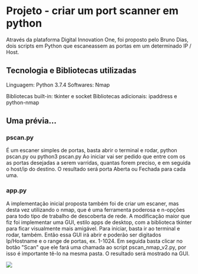 # Projeto - criar um port scanner em python
Através da plataforma Digital Innovation One, foi proposto pelo Bruno Dias, dois scripts em Python que escaneassem as portas em um determinado IP / Host.

## Tecnologia e Bibliotecas utilizadas
Linguagem: Python 3.7.4
Softwares: Nmap

Bibliotecas built-in: tkinter e socket
Bibliotecas adicionais: ipaddress e python-nmap

## Uma prévia...
### pscan.py
É um escaner simples de portas, basta abrir o terminal e rodar, python pscan.py ou python3 pscan.py
Ao iniciar vai ser pedido que entre com os as portas desejadas a serem varridas, quantas forem preciso, e
em seguida o host/ip do destino.
O resultado será porta Aberta ou Fechada para cada uma.

### app.py
A implementação inicial proposta também foi de criar um escaner, mas desta vez utilizando o nmap, que é uma ferramenta poderosa e n-opções para todo tipo de trabalho de descoberta de rede.
A modificação maior que fiz foi implementar uma GUI, estilo apps de desktop, com a biblioteca tkinter para ficar visualmente mais amigável.
Para iniciar, basta ir ao terminal e rodar, também. Então essa GUI irá abrir e poderão ser digitados Ip/Hostname e o range de portas, ex. 1-1024.
Em seguida basta clicar no botão "Scan" que ele fará uma chamada ao script pscan_nmap_v2.py, por isso é importante tê-lo na mesma pasta.
O resultado será mostrado na GUI.

<img src="https://drive.google.com/file/d/1Ztv883JpzBzqPC5nnC6sHF93YdIclJ7M/view?usp=sharing"></img>


  
